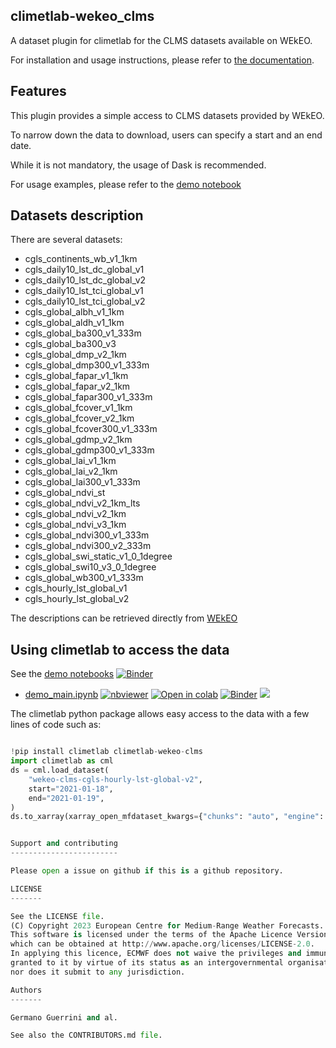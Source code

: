 ## climetlab-wekeo_clms

A dataset plugin for climetlab for the CLMS datasets available on WEkEO.

For installation and usage instructions, please refer to [the documentation](https://climetlab-wekeo-clms.readthedocs.io/).

Features
--------

This plugin provides a simple access to CLMS datasets provided by WEkEO.

To narrow down the data to download, users can specify a start and an end date.

While it is not mandatory, the usage of Dask is recommended.

For usage examples, please refer to the [demo notebook](https://github.com/wekeo/climetlab-wekeo-clms/tree/main/notebooks/demo_main.ipynb)

## Datasets description

There are several datasets:

- cgls_continents_wb_v1_1km
- cgls_daily10_lst_dc_global_v1
- cgls_daily10_lst_dc_global_v2
- cgls_daily10_lst_tci_global_v1
- cgls_daily10_lst_tci_global_v2
- cgls_global_albh_v1_1km
- cgls_global_aldh_v1_1km
- cgls_global_ba300_v1_333m
- cgls_global_ba300_v3
- cgls_global_dmp_v2_1km
- cgls_global_dmp300_v1_333m
- cgls_global_fapar_v1_1km
- cgls_global_fapar_v2_1km
- cgls_global_fapar300_v1_333m
- cgls_global_fcover_v1_1km
- cgls_global_fcover_v2_1km
- cgls_global_fcover300_v1_333m
- cgls_global_gdmp_v2_1km
- cgls_global_gdmp300_v1_333m
- cgls_global_lai_v1_1km
- cgls_global_lai_v2_1km
- cgls_global_lai300_v1_333m
- cgls_global_ndvi_st
- cgls_global_ndvi_v2_1km_lts
- cgls_global_ndvi_v2_1km
- cgls_global_ndvi_v3_1km
- cgls_global_ndvi300_v1_333m
- cgls_global_ndvi300_v2_333m
- cgls_global_swi_static_v1_0_1degree
- cgls_global_swi10_v3_0_1degree
- cgls_global_wb300_v1_333m
- cgls_hourly_lst_global_v1
- cgls_hourly_lst_global_v2

The descriptions can be retrieved directly from [WEkEO](https://www.wekeo.eu/data)

## Using climetlab to access the data

See the [demo notebooks](https://github.com/wekeo/climetlab-wekeo-clms/tree/main/notebooks)
[![Binder](https://mybinder.org/badge_logo.svg)](https://mybinder.org/v2/gh/wekeo/climetlab-wekeo-clms/main?urlpath=lab)


- [demo_main.ipynb](https://github.com/wekeo/climetlab-wekeo-clms/tree/main/notebooks/demo_main.ipynb)
[![nbviewer](https://raw.githubusercontent.com/jupyter/design/master/logos/Badges/nbviewer_badge.svg)](https://nbviewer.jupyter.org/github/wekeo/climetlab-wekeo-clms/blob/main/notebooks/demo_main.ipynb)
[![Open in colab](https://colab.research.google.com/assets/colab-badge.svg)](https://colab.research.google.com/github/wekeo/climetlab-wekeo-clms/blob/main/notebooks/demo_main.ipynb)
[![Binder](https://mybinder.org/badge_logo.svg)](https://mybinder.org/v2/gh/wekeo/climetlab-wekeo-clms/main?filepath=notebooks/demo_main.ipynb)
[<img src="https://deepnote.com/buttons/launch-in-deepnote-small.svg">](https://deepnote.com/launch?name=MyProject&url=https://github.com/wekeo/climetlab-wekeo-clms/tree/main/notebooks/demo_main.ipynb)


The climetlab python package allows easy access to the data with a few lines of code such as:
``` python

!pip install climetlab climetlab-wekeo-clms
import climetlab as cml
ds = cml.load_dataset(
    "wekeo-clms-cgls-hourly-lst-global-v2",
    start="2021-01-18",
    end="2021-01-19",
)
ds.to_xarray(xarray_open_mfdataset_kwargs={"chunks": "auto", "engine": "netcdf4"})


Support and contributing
------------------------

Please open a issue on github if this is a github repository.

LICENSE
-------

See the LICENSE file.
(C) Copyright 2023 European Centre for Medium-Range Weather Forecasts.
This software is licensed under the terms of the Apache Licence Version 2.0
which can be obtained at http://www.apache.org/licenses/LICENSE-2.0.
In applying this licence, ECMWF does not waive the privileges and immunities
granted to it by virtue of its status as an intergovernmental organisation
nor does it submit to any jurisdiction.

Authors
-------

Germano Guerrini and al.

See also the CONTRIBUTORS.md file.

